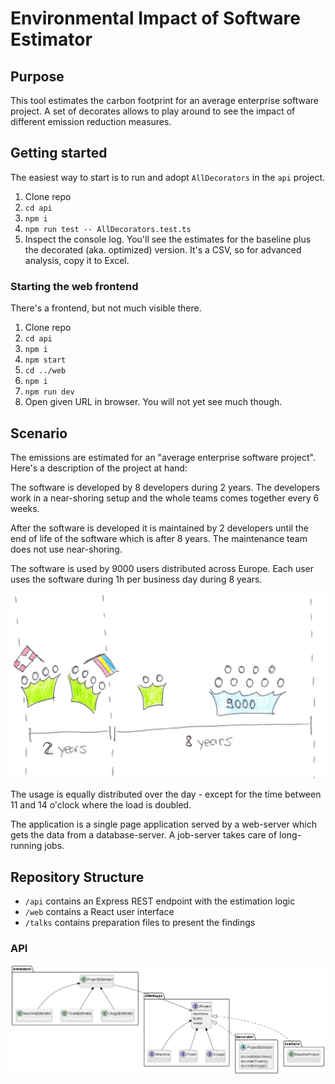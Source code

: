 # Environmental Impact of Software Estimator

## Purpose

This tool estimates the carbon footprint for an average enterprise software project.
A set of decorates allows to play around to see the impact of different emission reduction measures.

## Getting started

The easiest way to start is to run and adopt `AllDecorators` in the `api` project.

1. Clone repo
2. `cd api`
3. `npm i`
4. `npm run test -- AllDecorators.test.ts`
5. Inspect the console log. You'll see the estimates for the baseline plus the decorated (aka. optimized) version. It's a CSV, so for advanced analysis, copy it to Excel.

### Starting the web frontend

There's a frontend, but not much visible there.

1. Clone repo
2. `cd api`
3. `npm i`
4. `npm start`
5. `cd ../web`
6. `npm i`
7. `npm run dev`
8. Open given URL in browser. You will not yet see much though.

## Scenario

The emissions are estimated for an "average enterprise software project". Here's a description of the project at hand:

The software is developed by 8 developers during 2 years. The developers work in a near-shoring setup and the whole teams comes together every 6 weeks.

After the software is developed it is maintained by 2 developers until the end of life of the software which is after 8 years.
The maintenance team does not use near-shoring.

The software is used by 9000 users distributed across Europe.
Each user uses the software during 1h per business day during 8 years.

![team structure](./api/src/scenario/team/team.png)

The usage is equally distributed over the day - except for the time between 11 and 14 o'clock where the load is doubled.

The application is a single page application served by a web-server which gets the data from a database-server.
A job-server takes care of long-running jobs.

## Repository Structure

* `/api` contains an Express REST endpoint with the estimation logic
* `/web` contains a React user interface
* `/talks` contains preparation files to present the findings

### API

![api structure](./api/api.structure.png)
